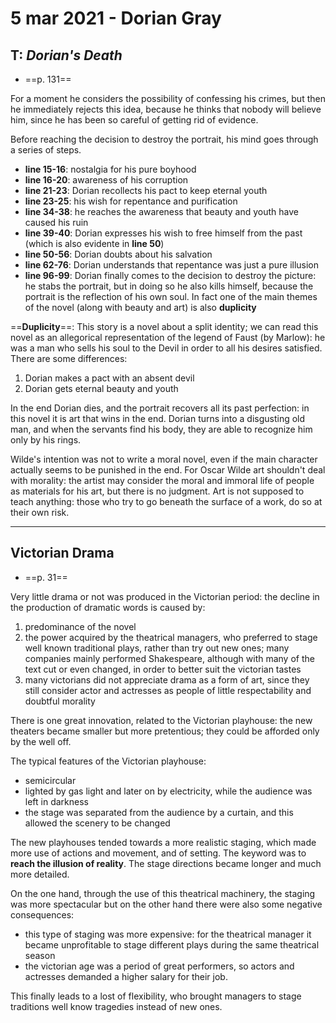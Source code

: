 # 5 mar 2021 - Dorian Gray

## T: _Dorian's Death_
* ==p. 131==

For a moment he considers the possibility of confessing his crimes, but then he immediately rejects this idea, because he thinks that nobody will believe him, since he has been so careful of getting rid of evidence.

Before reaching the decision to destroy the portrait, his mind goes through a series of steps.
* __line 15-16__: nostalgia for his pure boyhood
* __line 16-20__: awareness of his corruption
* __line 21-23__: Dorian recollects his pact to keep eternal youth
* __line 23-25__: his wish for repentance and purification
* __line 34-38__: he reaches the awareness that beauty and youth have caused his ruin
* __line 39-40__: Dorian expresses his wish to free himself from the past (which is also evidente in **line 50**)
* **line 50-56**: Dorian doubts about his salvation
* **line 62-76**: Dorian understands that repentance was just a pure illusion
* **line 96-99**: Dorian finally comes to the decision to destroy the picture: he stabs the portrait, but in doing so he also kills himself, because the portrait is the reflection of his own soul. In fact one of the main themes of the novel (along with beauty and art) is also **duplicity**

==**Duplicity**==: This story is a novel about a split identity; we can read this novel as an allegorical representation of the legend of Faust (by Marlow): he was a man who sells his soul to the Devil in order to all his desires satisfied. There are some differences:
1. Dorian makes a pact with an absent devil
2. Dorian gets eternal beauty and youth

In the end Dorian dies, and the portrait recovers all its past perfection: in this novel it is art that wins in the end.
Dorian turns into a disgusting old man, and when the servants find his body, they are able to recognize him only by his rings.

Wilde's intention was not to write a moral novel, even if the main character actually seems to be punished in the end. For Oscar Wilde art shouldn't deal with morality: the artist may consider the moral and immoral life of people as materials for his art, but there is no judgment. Art is not supposed to teach anything: those who try to go beneath the surface of a work, do so at their own risk.

---

## Victorian Drama
* ==p. 31==

Very little drama or not was produced in the Victorian period: the decline in the production of dramatic words is caused by:
1. predominance of the novel
2. the power acquired by the theatrical managers, who preferred to stage well known traditional plays, rather than try out new ones; many companies mainly performed Shakespeare, although with many of the text cut or even changed, in order to better suit the victorian tastes
3. many victorians did not appreciate drama as a form of art, since they still consider actor and actresses as people of little respectability and doubtful morality

There is one great innovation, related to the Victorian playhouse: the new theaters became smaller but more pretentious; they could be afforded only by the well off.

The typical features of the Victorian playhouse:
* semicircular
* lighted by gas light and later on by electricity, while the audience was left in darkness
* the stage was separated from the audience by a curtain, and this allowed the scenery to be changed

The new playhouses tended towards a more realistic staging, which made more use of actions and movement, and of setting. The keyword was to **reach the illusion of reality**.
The stage directions became longer and much more detailed.

On the one hand, through the use of this theatrical machinery, the staging was more spectacular but on the other hand there were also some negative consequences:
* this type of staging was more expensive: for the theatrical manager it became unprofitable to stage different plays during the same theatrical season
* the victorian age was a period of great performers, so actors and actresses demanded a higher salary for their job.

This finally leads to a lost of flexibility, who brought managers to stage traditions well know tragedies instead of new ones.
